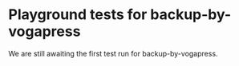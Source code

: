 # Playground tests for backup-by-vogapress
We are still awaiting the first test run for backup-by-vogapress.
